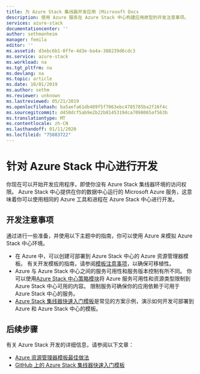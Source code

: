 ```yaml
---
title: 为 Azure Stack 集线器开发应用 |Microsoft Docs
description: 使用 Azure 服务在 Azure Stack 中心构建应用原型的开发注意事项。
services: azure-stack
documentationcenter: ''
author: sethmanheim
manager: femila
editor: ''
ms.assetid: d3ebc6b1-0ffe-4d3e-ba4a-388239d6cdc3
ms.service: azure-stack
ms.workload: na
ms.tgt_pltfrm: na
ms.devlang: na
ms.topic: article
ms.date: 10/01/2019
ms.author: sethm
ms.reviewer: unknown
ms.lastreviewed: 05/21/2019
ms.openlocfilehash: ba5aefa61db489f5f7063ebc4785785ba2f26f4c
ms.sourcegitcommit: d450dcf5ab9e2b22b8145319dca7098065af563b
ms.translationtype: MT
ms.contentlocale: zh-CN
ms.lasthandoff: 01/11/2020
ms.locfileid: "75883722"
---
```

# <a name="develop-for-azure-stack-hub"></a>针对 Azure Stack 中心进行开发

你现在可以开始开发应用程序，即使你没有 Azure Stack 集线器环境的访问权限。 Azure Stack 中心提供在你的数据中心运行的 Microsoft Azure 服务，这意味着你可以使用相同的 Azure 工具和进程在 Azure Stack 中心进行开发。

## <a name="development-considerations"></a>开发注意事项

通过进行一些准备，并使用以下主题中的指南，你可以使用 Azure 来模拟 Azure Stack 中心环境。

* 在 Azure 中，可以创建可部署到 Azure Stack 中心的 Azure 资源管理器模板。 有关开发模板的指南，请参阅[模板注意事项](azure-stack-develop-templates.md)，以确保可移植性。
* Azure 与 Azure Stack 中心之间的服务可用性和服务版本控制有所不同。 你可以使用[Azure Stack 中心策略模块](azure-stack-policy-module.md)将 Azure 服务可用性和资源类型限制到 Azure Stack 中心可用的内容。 限制服务可确保你的应用依赖于可用于 Azure Stack 中心的服务。
* [Azure Stack 集线器快速入门模板](https://github.com/Azure/AzureStack-QuickStart-Templates)是常见的方案示例，演示如何开发可部署到 Azure 和 Azure Stack 中心的模板。

## <a name="next-steps"></a>后续步骤

有关 Azure Stack 开发的详细信息，请参阅以下文章：

* [Azure 资源管理器模板最佳做法](azure-stack-develop-templates.md)
* [GitHub 上的 Azure Stack 集线器快速入门模板](https://github.com/Azure/AzureStack-QuickStart-Templates)
